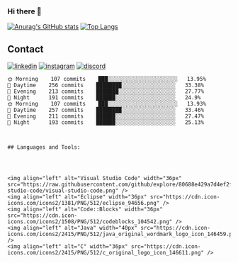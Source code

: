 ### Hi there 👋

<!--
**mustafadag525/mustafadag525** is a ✨ _special_ ✨ repository because its `README.md` (this file) appears on your GitHub profile.

Here are some ideas to get you started:
-->
[![Anurag's GitHub stats](https://github-readme-stats.anuraghazra1.vercel.app/api?username=mustafadag525&count_private=true&include_all_commits=true&hide=contribs&show_icons=true&cache_seconds=1800)](https://github.com/mustafadag525)
[![Top Langs](https://github-readme-stats.vercel.app/api/top-langs/?username=mustafadag525&exclude_repo=mustafadag525.github.io,free-for-dev&layout=compact&langs_count=8)](https://github.com/mustafadag525)



## **Contact**



[![linkedin](https://img.shields.io/badge/LinkedIn-0077B5?style=for-the-badge&logo=linkedin&logoColor=white)](https://www.linkedin.com/in/mustafa-da%C4%9F-1a2743213/) [![instagram](https://img.shields.io/badge/Instagram-E4405F?style=for-the-badge&logo=instagram&logoColor=white)](https://www.instagram.com/mustafadag1_/)
[![discord](https://img.shields.io/badge/Discord-7289DA?style=for-the-badge&logo=discord&logoColor=white)](https://discord.gg/vT54SuZg)



```text
🌞 Morning    107 commits    ███░░░░░░░░░░░░░░░░░░░░░░   13.95% 
🌆 Daytime    256 commits    ████████░░░░░░░░░░░░░░░░░   33.38% 
🌃 Evening    213 commits    ███████░░░░░░░░░░░░░░░░░░   27.77% 
🌙 Night      191 commits    ██████░░░░░░░░░░░░░░░░░░░   24.9%
🌞 Morning    107 commits    ███░░░░░░░░░░░░░░░░░░░░░░   13.93% 
🌆 Daytime    257 commits    ████████░░░░░░░░░░░░░░░░░   33.46% 
🌃 Evening    211 commits    ██████░░░░░░░░░░░░░░░░░░░   27.47% 
🌙 Night      193 commits    ██████░░░░░░░░░░░░░░░░░░░   25.13%



## Languages and Tools:




<img align="left" alt="Visual Studio Code" width="36px" src="https://raw.githubusercontent.com/github/explore/80688e429a7d4ef2fca1e82350fe8e3517d3494d/topics/visual-studio-code/visual-studio-code.png" />
<img align="left" alt="Eclipse" width="36px" src="https://cdn.icon-icons.com/icons2/1381/PNG/512/eclipse_94656.png" />
<img align="left" alt="Code::Blocks" width="36px" src="https://cdn.icon-icons.com/icons2/1508/PNG/512/codeblocks_104542.png" />
<img align="left" alt="Java" width="40px" src="https://cdn.icon-icons.com/icons2/2415/PNG/512/java_original_wordmark_logo_icon_146459.png" />
<img align="left" alt="C" width="36px" src="https://cdn.icon-icons.com/icons2/2415/PNG/512/c_original_logo_icon_146611.png" />

